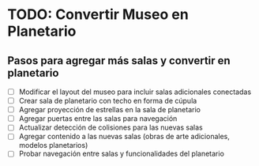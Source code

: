 # TODO: Convertir Museo en Planetario

## Pasos para agregar más salas y convertir en planetario

- [ ] Modificar el layout del museo para incluir salas adicionales conectadas
- [ ] Crear sala de planetario con techo en forma de cúpula
- [ ] Agregar proyección de estrellas en la sala de planetario
- [ ] Agregar puertas entre las salas para navegación
- [ ] Actualizar detección de colisiones para las nuevas salas
- [ ] Agregar contenido a las nuevas salas (obras de arte adicionales, modelos planetarios)
- [ ] Probar navegación entre salas y funcionalidades del planetario
